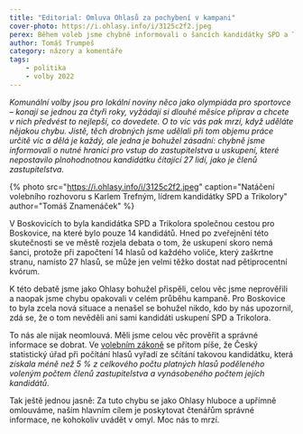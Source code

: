 ```yaml
---
title: "Editorial: Omluva Ohlasů za pochybení v kampani"
cover-photo: https://i.ohlasy.info/i/3125c2f2.jpeg
perex: Během voleb jsme chybně informovali o šancích kandidátky SPD a Trikolory, kterou jsme tím mohli poškodit. Rozhodně to nebyl úmysl, chyba nás mrzí a omlouváme se za ni.
author: Tomáš Trumpeš
category: názory a komentáře
tags:
    - politika
    - volby 2022
---
```


*Komunální volby jsou pro lokální noviny něco jako olympiáda pro sportovce – konají se jednou za čtyři roky, vyžádají si dlouhé měsíce příprav a chcete v nich předvést to nejlepší, co dovedete. O to víc vás pak mrzí, když uděláte nějakou chybu. Jistě, těch drobných jsme udělali při tom objemu práce určitě víc a dělá je každý, ale jedna je bohužel zásadní: chybně jsme informovali o nutné hranici pro vstup do zastupitelstva u uskupení, které nepostavilo plnohodnotnou kandidátku čítající 27 lidí, jako je členů zastupitelstva.*

{% photo src="https://i.ohlasy.info/i/3125c2f2.jpeg" caption="Natáčení volebního rozhovoru s Karlem Trefným, lídrem kandidátky SPD a Trikolory" author="Tomáš Znamenáček" %}

V Boskovicích to byla kandidátka SPD a Trikolora společnou cestou pro Boskovice, na které bylo pouze 14 kandidátů. Hned po zveřejnění této skutečnosti se ve městě rozjela debata o tom, že uskupení skoro nemá šanci, protože při započtení 14 hlasů od každého voliče, který zaškrtne stranu, namísto 27 hlasů, se může jen velmi těžko dostat nad pětiprocentní kvórum.

K této debatě jsme jako Ohlasy bohužel přispěli, celou věc jsme neprověřili a naopak jsme chybu opakovali v celém průběhu kampaně. Pro Boskovice to byla zcela nová situace a nenašel se bohužel nikdo, kdo by nás upozornil, zdá se, že o tom nevěděli ani sami kandidáti uskupení SPD a Trikolora. 

To nás ale nijak neomlouvá. Měli jsme celou věc prověřit a správné informace se dobrat. Ve [volebním zákoně](https://www.zakonyprolidi.cz/cs/2001-491) se přitom píše, že Český statistický úřad při počítání hlasů vyřadí ze sčítání takovou kandidátku, která *získala méně než 5 % z celkového počtu platných hlasů poděleného voleným počtem členů zastupitelstva a vynásobeného počtem jejích kandidátů*.

Tak ještě jednou jasně: Za tuto chybu se jako Ohlasy hluboce a upřímně omlouváme, naším hlavním cílem je poskytovat čtenářům správné informace, ne kohokoliv uvádět v omyl. Moc nás to mrzí.